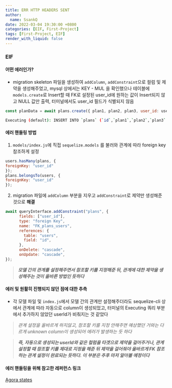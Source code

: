```yaml
---
title: ERR HTTP HEADERS SENT
author:
  name: SsankQ
date: 2022-03-04 19:30:00 +0800
categories: [EIF, First-Project]
tags: [First-Project, EIF]
render_with_liquid: false
---
```


### EIF

#### 어떤 에러인가?
- migration skeleton 파일을 생성하여 `addColumn`, `addConstraint`으로 컬럼 및 제약을 생성해주었고, mysql 상에서는 KEY - MUL 을 확인했으나 테이블에 `models.create`로 Insert할 때 FK로 설정된 user_id에 원하는 값이 Insert되지 않고 NULL 값만 출력, 터미널에서도 user_id 필드가 식별되지 않음

```js
const planData = await plans.create({ plan1, plan2, plan3, user_id: userId });
```

```bash
Executing (default): INSERT INTO `plans` (`id`,`plan1`,`plan2`,`plan3`,`createdAt`,`updatedAt`) VALUES (DEFAULT,?,?,?,?,?);
```

#### 에러 핸들링 방법

1. `models/index.js`에 직접 `sequelize.models` 를 불러와 관계에 따라 foreign key 참조하게 설정
  ```js
users.hasMany(plans, {
  foreignKey: "user_id"
});
plans.belongsTo(users, {
  foreignKey: "user_id"
});
  ```
2. migration 파일에 `addColumn` 부분을 지우고 `addConstraint`로 제약만 생성해준 것으로 **해결**
  ```js
  await queryInterface.addConstraint("plans", {
        fields: ["user_id"],
        type: "foreign Key",
        name: "FK_plans_users",
        references: {
          table: "users",
          field: "id",
        },
        onDelete: "cascade",
        onUpdate: "cascade",
  });
  ```
> ***모델 간의 관계를 설정해주면서 참조할 키를 지정해준 뒤, 관계에 대한 제약을 생성해주는 것이 올바른 방법인 듯하다***

#### 에러 및 원활히 진행되지 않던 점에 대한 추측

- 각 모델 파일 및 `index.js`에서 모델 간의 관계만 설정해주더라도 sequelize-cli 상에서 관계에 따라 
자동으로 column이 생성되었고, 터미널의 Executing 쿼리 부분에서 추가하지 않았던 userId가 비춰지는 것 같았다

> *관계 설정을 올바르게 하지않고, 참조할 키를 지정 안해주면 예상했던 거와는 다르게 unknown column이 생성되어 에러가 발생하는 듯 하다*

> ***즉, 자동으로 생성되는 userId와 같은 컬럼을 타겟으로 제약을 걸어주거나, 관계 설정할 때 참조할 키를 제대로 지정을 해준 뒤 제약을 걸어줘야 올바르게 FK 참조하는 관계 설정이 완료되는 듯하다. 이 부분은 추후 마저 알아볼 예정이다***

#### 에러 핸들링을 위해 참고한 레퍼런스 링크

[Agora states](https://github.com/codestates/agora-states/discussions/1329)
